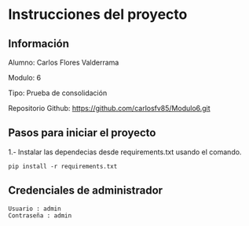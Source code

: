 # Instrucciones del proyecto

## Información
Alumno: Carlos Flores Valderrama

Modulo: 6

Tipo: Prueba de consolidación 

Repositorio Github: https://github.com/carlosfv85/Modulo6.git


## Pasos para iniciar el proyecto
1.- Instalar las dependecias desde requirements.txt usando el comando.
```
pip install -r requirements.txt
```

## Credenciales de administrador
```
Usuario : admin
Contraseña : admin
```


